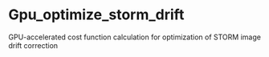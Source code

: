 # Gpu_optimize_storm_drift
GPU-accelerated cost function calculation for optimization of STORM image drift correction
